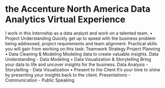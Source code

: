 # the Accenture North America Data Analytics Virtual Experience
I work in this Internship as a data analyst and work on a talented team.
•	Project Understanding
Quickly get up to speed with the business problem being addressed, project requirements and team alignment.
Practical skills you will gain from working on this task:
Teamwork Strategy Project Planning
•	Data Cleaning & Modeling
Modeling data to create valuable insights.
Data Understanding - Data Modeling
•	Data Visualization & Storytelling
Bring your data to life and uncover insights for the business.
Data Analysis - Storytelling - Data Visualization
•	Present to the Client
It’s your time to shine by presenting your insights back to the client.
Presentations - Communication - Public Speaking
 
